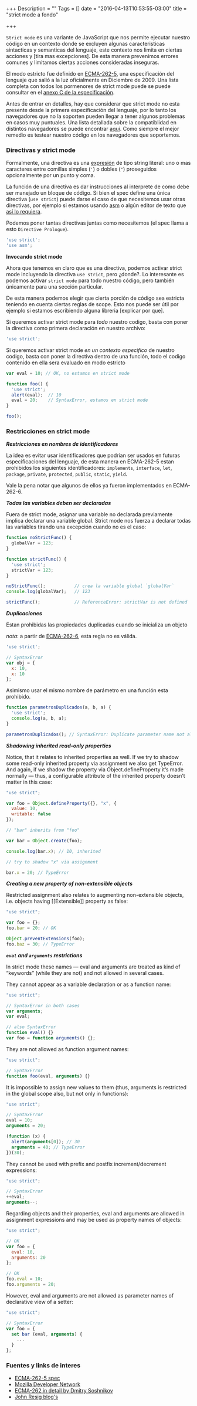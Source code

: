 +++
Description = ""
Tags = []
date = "2016-04-13T10:53:55-03:00"
title = "strict mode a fondo"

+++

`Strict mode` es una variante de JavaScript que nos permite ejecutar nuestro código en un contexto donde se excluyen algunas caracteristicas<!--more--> sintacticas y semanticas del lenguaje, este contexto nos limita en ciertas acciones y [tira mas excepciones]. De esta manera prevenimos errores comunes y limitamos ciertas acciones consideradas inseguras.

El modo estricto fue definido en [ECMA-262-5](http://www.ecma-international.org/ecma-262/5.1), una especificación del lenguaje que salió a la luz oficialmente en Diciembre de 2009. Una lista completa con todos los pormenores de strict mode puede se puede consultar en el [anexo C de la especificación](http://www.ecma-international.org/ecma-262/5.1/#sec-C).

Antes de entrar en detalles, hay que considerar que strict mode no esta presente desde la primera especificación del lenguaje, por lo tanto los navegadores que no la soporten pueden llegar a tener algunos problemas en casos muy puntuales. Una lista detallada sobre la compatiblidad en distintos navegadores se puede encontrar [aquí](http://caniuse.com/#feat=use-strict). Como siempre el mejor remedio es testear nuestro código en los navegadores que soportemos.

### Directivas y strict mode

Formalmente, una directiva es una [expresión](https://developer.mozilla.org/es/docs/Web/JavaScript/Guide/Expressions_and_Operators#String_operators) de tipo string literal: uno o mas caracteres entre comillas simples (`'`) o dobles (`"`) proseguidos opcionalmente por un punto y coma.

La función de una directiva es dar instrucciones al interprete de como debe ser manejado un bloque de código. Si bien el spec define una única directiva (`use strict`) puede darse el caso de que necesitemos usar otras directivas, por ejemplo si estamos usando [asm](http://asmjs.org/) o algún editor de texto que [así lo requiera](http://blog.atom.io/2015/02/04/built-in-6to5.html).

Podemos poner tantas directivas juntas como necesitemos (el spec llama a esto `Directive Prologue`).

```javascript
'use strict';
'use asm';
```

**Invocando strict mode**

Ahora que tenemos en claro que es una directiva, podemos activar strict mode
incluyendo la directiva `use strict`, pero ¿donde?. Lo interesante es podemos activar `strict mode` para todo nuestro código, pero también únicamente para una sección particular.

De esta manera podemos elegir que cierta porción de código sea estricta teniendo en cuenta ciertas reglas de scope. Esto nos puede ser útil por ejemplo si estamos escribiendo alguna libreria [explicar por que].

Si queremos activar strict mode para _todo_ nuestro codigo, basta con poner la directiva como primera declaración en nuestro archivo:

```javascript
'use strict';
```

Si queremos activar strict mode _en un contexto especifico_ de nuestro codigo, basta con poner la directiva dentro de una función, todo el codigo contenido en ella sera evaluado en modo estricto

```javascript
var eval = 10; // OK, no estamos en strict mode

function foo() {
  'use strict';
  alert(eval);  // 10
  eval = 20;    // SyntaxError, estamos en strict mode
}

foo();
```
### Restricciones en strict mode

***Restricciones en nombres de identificadores***

La idea es evitar usar identificadores que podrían ser usados en futuras especificaciones del lenguaje, de esta manera en ECMA-262-5 estan prohibidos los siguientes identificadores: `implements`, `interface`, `let`, `package`, `private`, `protected`, `public`, `static`, `yield`.

Vale la pena notar que algunos de ellos ya fueron implementados en ECMA-262-6.

***Todas las variables deben ser declaradas***

Fuera de strict mode, asignar una variable no declarada previamente implica
declarar una variable global. Strict mode nos fuerza a declarar todas las variables tirando una excepción cuando no es el caso:

```javascript
function noStrictFunc() {
  globalVar = 123;
}

function strictFunc() {
  'use strict';
  strictVar = 123;
}

noStrictFunc();           // crea la variable global `globalVar`
console.log(globalVar);   // 123

strictFunc();             // ReferenceError: strictVar is not defined
```

***Duplicaciones***

Estan prohibidas las propiedades duplicadas cuando se inicializa un objeto

_nota_: a partir de [ECMA-262-6](http://www.ecma-international.org/ecma-262/6.0/), esta regla no es válida.

```javascript
'use strict';

// SyntaxError
var obj = {
  x: 10,
  x: 10
};
```

Asimismo usar el mismo nombre de parámetro en una función esta prohibido.

```javascript
function parametrosDuplicados(a, b, a) {
  'use strict';
  console.log(a, b, a);
}

parametrosDuplicados(); // SyntaxError: Duplicate parameter name not allowed in this context
```

***Shadowing inherited read-only properties***

Notice, that it relates to inherited properties as well. If we try to shadow some read-only inherited property via assignment we also get TypeError. And again, if we shadow the property via Object.defineProperty it’s made normally — thus, a configurable attribute of the inherited property doesn’t matter in this case:

```javascript
"use strict";

var foo = Object.defineProperty({}, "x", {
  value: 10,
  writable: false
});

// "bar" inherits from "foo"

var bar = Object.create(foo);

console.log(bar.x); // 10, inherited

// try to shadow "x" via assignment

bar.x = 20; // TypeError
```

***Creating a new property of non-extensible objects***

Restricted assignment also relates to augmenting non-extensible objects, i.e. objects having [[Extensible]] property as false:

```javascript
"use strict";

var foo = {};
foo.bar = 20; // OK

Object.preventExtensions(foo);
foo.baz = 30; // TypeError
```

***`eval` and `arguments` restrictions***

In strict mode these names — eval and arguments are treated as kind of “keywords” (while they are not) and not allowed in several cases.

They cannot appear as a variable declaration or as a function name:

```javascript
"use strict";

// SyntaxError in both cases
var arguments;
var eval;

// also SyntaxError
function eval() {}
var foo = function arguments() {};
```

They are not allowed as function argument names:

```javascript
"use strict";

// SyntaxError
function foo(eval, arguments) {}
```

It is impossible to assign new values to them (thus, arguments is restricted in the global scope also, but not only in functions):

```javascript
"use strict";

// SyntaxError
eval = 10;
arguments = 20;

(function (x) {
  alert(arguments[0]); // 30
  arguments = 40; // TypeError
})(30);
```

They cannot be used with prefix and postfix increment/decrement expressions:

```javascript
"use strict";

// SyntaxError
++eval;
arguments--;
```

Regarding objects and their properties, eval and arguments are allowed in assignment expressions and may be used as property names of objects:

```javascript
"use strict";

// OK
var foo = {
  eval: 10,
  arguments: 20
};

// OK
foo.eval = 10;
foo.arguments = 20;
```

However, eval and arguments are not allowed as parameter names of declarative view of a setter:

```javascript
"use strict";

// SyntaxError
var foo = {
  set bar (eval, arguments) {
    ...
  }
};
```

### Fuentes y links de interes

- [ECMA-262-5 spec](http://www.ecma-international.org/ecma-262/5.1)
- [Mozilla Developer Network](https://developer.mozilla.org/en-US/docs/Web/JavaScript/Reference/Strict_mode)
- [ECMA-262 in detail by Dmitry Soshnikov](http://dmitrysoshnikov.com/ecmascript/es5-chapter-2-strict-mode/)
- [John Resig blog's](http://ejohn.org/blog/ecmascript-5-strict-mode-json-and-more/)